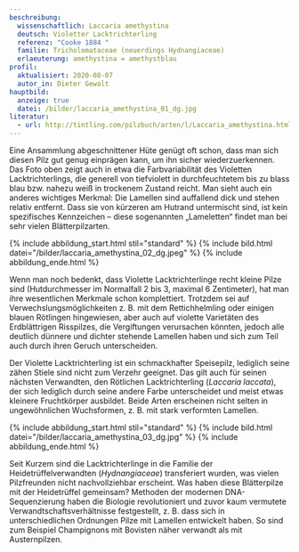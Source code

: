 ```yaml
---
beschreibung:
  wissenschaftlich: Laccaria amethystina
  deutsch: Violetter Lacktrichterling
  referenz: "Cooke 1884 "
  familie: Tricholomataceae (neuerdings Hydnangiaceae)
  erlaeuterung: amethystina = amethystblau
profil:
  aktualisiert: 2020-08-07
  autor_in: Dieter Gewalt
hauptbild:
  anzeige: true
  datei: /bilder/laccaria_amethystina_01_dg.jpg
literatur:
  - url: http://tintling.com/pilzbuch/arten/l/Laccaria_amethystina.html
---
```

Eine Ansammlung abgeschnittener Hüte genügt oft schon, dass man sich diesen Pilz gut genug einprägen kann, um ihn sicher wiederzuerkennen. Das Foto oben zeigt auch in etwa die Farbvariabilität des Violetten Lacktrichterlings, die generell von tiefviolett in durchfeuchtetem bis zu blass blau bzw. nahezu weiß in trockenem Zustand reicht. Man sieht auch ein anderes wichtiges Merkmal: Die Lamellen sind auffallend dick und stehen relativ entfernt. Dass sie von kürzeren am Hutrand untermischt sind, ist kein spezifisches Kennzeichen – diese sogenannten „Lameletten“ findet man bei sehr vielen Blätterpilzarten.

{% include abbildung_start.html stil="standard" %}
{% include bild.html datei="/bilder/laccaria_amethystina_02_dg.jpeg" %}
{% include abbildung_ende.html %}

Wenn man noch bedenkt, dass Violette Lacktrichterlinge recht kleine Pilze sind (Hutdurchmesser im Normalfall 2 bis 3, maximal 6 Zentimeter), hat man ihre wesentlichen Merkmale schon komplettiert. Trotzdem sei auf Verwechslungsmöglichkeiten z. B. mit dem Rettichhelmling oder einigen blauen Rötlingen hingewiesen, aber auch auf violette Varietäten des Erdblättrigen Risspilzes, die Vergiftungen verursachen könnten, jedoch alle deutlich dünnere und dichter stehende Lamellen haben und sich zum Teil auch durch ihren Geruch unterscheiden.

Der Violette Lacktrichterling ist ein schmackhafter Speisepilz, lediglich seine zähen Stiele sind nicht zum Verzehr geeignet. Das gilt auch für seinen nächsten Verwandten, den Rötlichen Lacktrichterling (*Laccaria laccata*), der sich lediglich durch seine andere Farbe unterscheidet und meist etwas kleinere Fruchtkörper ausbildet. Beide Arten erscheinen nicht selten in ungewöhnlichen Wuchsformen, z. B. mit stark verformten Lamellen.

{% include abbildung_start.html stil="standard" %}
{% include bild.html datei="/bilder/laccaria_amethystina_03_dg.jpg" %}
{% include abbildung_ende.html %}

Seit Kurzem sind die Lacktrichterlinge in die Familie der Heidetrüffelverwandten (*Hydnangiaceae*) transferiert wurden, was vielen Pilzfreunden nicht nachvollziehbar erscheint. Was haben diese Blätterpilze mit der Heidetrüffel gemeinsam? Methoden der modernen DNA-Sequenzierung haben die Biologie revolutioniert und zuvor kaum vermutete Verwandtschaftsverhältnisse festgestellt, z. B. dass sich in unterschiedlichen Ordnungen Pilze mit Lamellen entwickelt haben. So sind zum Beispiel Champignons mit Bovisten näher verwandt als mit Austernpilzen.